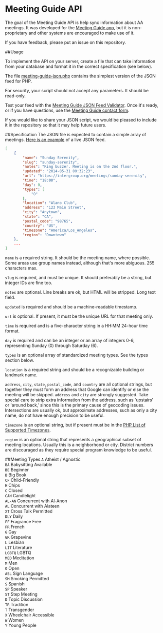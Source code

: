 # Meeting Guide API

The goal of the Meeting Guide API is help sync information about AA meetings. It was developed for the [Meeting Guide app](https://meetingguide.org/), but it is non-proprietary and other systems are encouraged to make use of it.

If you have feedback, please put an issue on this repository.

##Usage

To implement the API on your server, create a file that can take information from your database and format it in the correct specification (see below). 

The file [meeting-guide-json.php](meeting-guide-json.php) contains the simplest version of the JSON feed for PHP.

For security, your script should not accept any parameters. It should be read-only.

Test your feed with the [Meeting Guide JSON Feed Validator](https://meetingguide.org/validate). Once it's ready, or if you have questions, use the [Meeting Guide contact form](https://meetingguide.org/contact).

If you would like to share your JSON script, we would be pleased to include it in the repository so that it may help future users.

##Specification
The JSON file is expected to contain a simple array of meetings. [Here is an example](https://aasanjose.org/wp-admin/admin-ajax.php?action=meetings) of a live JSON feed.

```JSON
[
	{
		"name": "Sunday Serenity",
		"slug": "sunday-serenity",
		"notes": "Ring buzzer. Meeting is on the 2nd floor.",
		"updated": "2014-05-31 00:32:23",
		"url": "https://intergroup.org/meetings/sunday-serenity",
		"time": "18:00",
		"day": 0,
		"types": [
			"O"
		],
		"location": "Alano Club",
		"address": "123 Main Street",
		"city": "Anytown",
		"state": "CA",
		"postal_code": "98765",
		"country": "US",
		"timezone": "America/Los_Angeles",
		"region": "Downtown"
	},
	...
]	
```

`name` is a required string. It should be the meeting name, where possible. Some areas use group names instead, although that's more abiguous. 255 characters max.

`slug` is required, and must be unique. It should preferably be a string, but integer IDs are fine too.

`notes` are optional. Line breaks are ok, but HTML will be stripped. Long text field.

`updated` is required and should be a machine-readable timestamp.

`url` is optional. If present, it must be the unique URL for that meeting only.

`time` is required and is a five-character string in a HH:MM 24-hour time format.

`day` is required and can be an integer or an array of integers 0-6, representing Sunday (0) through Saturday (6).

`types` is an optional array of standardized meeting types. See the types section below.

`location` is a required string and should be a recognizable building or landmark name.

`address`, `city`, `state`, `postal_code`, and `country` are all optional strings, but together they must form an address that Google can identify or else the meeting will be skipped. `address` and `city` are strongly suggested. Take special care to strip extra information from the address, such as 'upstairs' or 'around back,' since this is the primary cause of geocoding issues. Intersections are usually ok, but approximate addresses, such as only a city name, do not have enough precision to be useful.

`timezone` is an optional string, but if present must be in the [PHP List of Supported Timezones](http://php.net/manual/en/timezones.php).

`region` is an optional string that represents a geographical subset of meeting locations. Usually this is a neighborhood or city. District numbers are discouraged as they require special program knowledge to be useful.

##Meeting Types
`A` Atheist / Agnostic  
`BA` Babysitting Available  
`BE` Beginner  
`B` Big Book  
`CF` Child-Friendly  
`H` Chips  
`C` Closed  
`CAN` Candlelight  
`AL-AN` Concurrent with Al-Anon  
`AL` Concurrent with Alateen  
`XT` Cross Talk Permitted  
`DLY` Daily  
`FF` Fragrance Free  
`FR` French  
`G` Gay  
`GR` Grapevine  
`L` Lesbian  
`LIT` Literature  
`LGBTQ` LGBTQ  
`MED` Meditation  
`M` Men  
`O` Open  
`ASL` Sign Language  
`SM` Smoking Permitted  
`S` Spanish  
`SP` Speaker  
`ST` Step Meeting  
`D` Topic Discussion  
`TR` Tradition  
`T` Transgender  
`X` Wheelchair Accessible  
`W` Women  
`Y` Young People  

